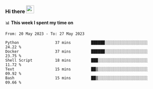### Hi there <a href="https://www.gautamkrishnar.com/"><img src="https://media.giphy.com/media/hvRJCLFzcasrR4ia7z/giphy.gif" width="25px"></a>

📊 **This week I spent my time on**

<!--START_SECTION:waka-->

```text
From: 20 May 2023 - To: 27 May 2023

Python                37 mins         ██████░░░░░░░░░░░░░░░░░░░   24.22 %
Docker                37 mins         ██████░░░░░░░░░░░░░░░░░░░   23.75 %
Shell Script          18 mins         ███░░░░░░░░░░░░░░░░░░░░░░   11.72 %
Text                  15 mins         ██▒░░░░░░░░░░░░░░░░░░░░░░   09.92 %
Bash                  15 mins         ██▒░░░░░░░░░░░░░░░░░░░░░░   09.66 %
```

<!--END_SECTION:waka-->
